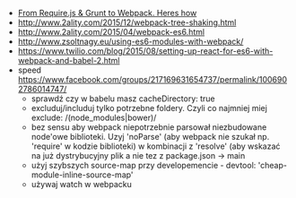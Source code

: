 - [From Require.js & Grunt to Webpack. Heres how](https://blog.serverdensity.com/the-journey-to-webpack/)
- http://www.2ality.com/2015/12/webpack-tree-shaking.html
- http://www.2ality.com/2015/04/webpack-es6.html
- http://www.zsoltnagy.eu/using-es6-modules-with-webpack/
- https://www.twilio.com/blog/2015/08/setting-up-react-for-es6-with-webpack-and-babel-2.html
- speed https://www.facebook.com/groups/217169631654737/permalink/1006902786014747/
  - sprawdź czy w babelu masz cacheDirectory: true
  - excluduj/includuj tylko potrzebne foldery. Czyli co najmniej miej exclude: /(node_modules|bower)/
  - bez sensu aby webpack niepotrzebnie parsował niezbudowane node'owe biblioteki. Uzyj 'noParse' (aby webpack nie szukał np. 'require' w kodzie biblioteki) w kombinacji z 'resolve' (aby wskazać na już dystrybucyjny plik a nie tez z package.json -> main
  - użyj szybszych source-map przy developemencie - devtool: 'cheap-module-inline-source-map'
  - używaj watch w webpacku
